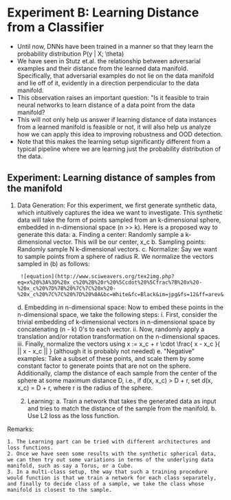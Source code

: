 # Experiment B: Learning Distance from a Classifier

    
- Until now, DNNs have been trained in a manner so that they learn the probability distribution P(y | X; \theta)
- We have seen in Stutz et.al. the relationship between adversarial examples and their distance from the learned data manifold. Specifically, that adversarial examples do not lie on the data manifold and lie off of it, evidently in a direction perpendicular to the data manifold.
- This observation raises an important question: "Is it feasible to train neural networks to learn distance of a data point from the data manifold?
- This will not only help us answer if learning distance of data instances from a learned manifold is feasible or not, it will also help us analyze how we can apply this idea to improving robustness and OOD detection.
- Note that this makes the learning setup significantly different from a typical pipeline where we are learning just the probability distribution of the data.


## Experiment: Learning distance of samples from the manifold

1. Data Generation: For this experiment, we first generate synthetic data, which intuitively captures the idea we want to investigate. This synthetic data will take the form of points sampled from an k-dimensional sphere, embedded in n-dimensional space (n >> k). Here is a proposed way to generate this data:
	a. Finding a center: Randomly sample a k-dimensional vector. This will be our center, x_c
	b. Sampling points: Randomly sample N k-dimensional vectors.
	c. Normalize: Say we want to sample points from a sphere of radius R. We normalize the vectors sampled in (b) as follows: 
		
        ![equation](http://www.sciweavers.org/tex2img.php?eq=x%20%3A%3D%20x_c%20%2B%20r%20%5Ccdot%20%5Cfrac%7B%20x%20-%20x_c%20%7D%7B%20%7C%7C%20x%20-%20x_c%20%7C%7C%20%7D%20%0A&bc=White&fc=Black&im=jpg&fs=12&ff=arev&edit=0)


	d. Embedding in n-dimensional space: Now to embed these points in the n-dimensional space, we take the following steps:
			i. First, consider the trivial embedding of k-dimensional vectors in n-dimensional space by concatenating (n - k) 0's to each vector.
			ii. Now, randomly apply a translation and/or rotation transformation on the n-dimensional spaces.
			iii. Finally, normalize the vectors using x := x_c + r \cdot \frac{ x - x_c }{ || x - x_c || } (although it is probably not needed)
		e. "Negative" examples: Take a subset of these points, and scale them by some constant factor to generate points that are not on the sphere. Additionally, clamp the distance of each sample from the center of the sphere at some maximum distance D, i.e., if d(x, x_c) > D + r, set d(x, x_c) = D + r, where r is the radius of the sphere.

	2. Learning:
		a. Train a network that takes the generated data as input and tries to match the distance of the sample from the manifold.
		b. Use L2 loss as the loss function.


Remarks:

	1. The Learning part can be tried with different architectures and loss functions.
	2. Once we have seen some results with the synthetic spherical data, we can then try out some variations in terms of the underlying data manifold, such as say a Torus, or a Cube.
	3. In a multi-class setup, the way that such a training procedure would function is that we train a network for each class separately, and finally to decide class of a sample, we take the class whose manifold is closest to the sample.
